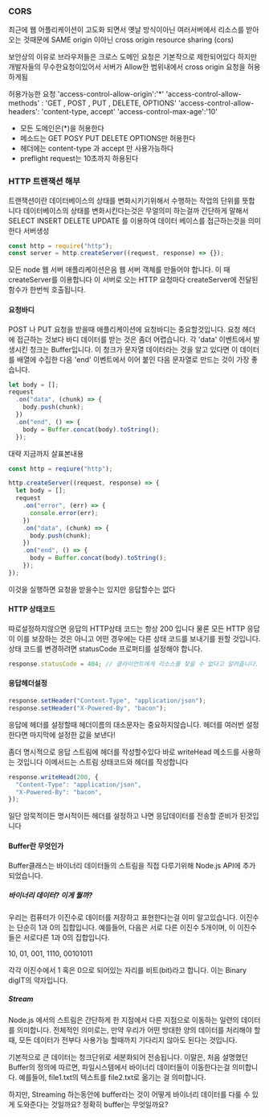 ### CORS

최근에 웹 어플리케이션이 고도화 되면서 옛날 방식이아닌 여러서버에서 리소스를 받아오는 것때문에 SAME origin 이아닌
cross origin resource sharing (cors)

보안상의 이유로 브라우저들은 크로스 도메인 요청은 기본작으로 제한되어있다 하지만 개발자들의 무수한요청이있어서 서버가 Allow한 범위내에서 cross origin 요청을 허용하게됨

허용가능한 요청
'access-control-allow-origin':'\*'
'access-control-allow-methods' : 'GET , POST , PUT , DELETE, OPTIONS'
'access-control-allow-headers': 'content-type, accept'
'access-control-max-age':'10'

- 모든 도메인은(\*)을 허용한다
- 메소드는 GET POSY PUT DELETE OPTIONS만 허용한다
- 헤더에는 content-type 과 accept 만 사용가능하다
- preflight request는 10초까지 하용된다

### HTTP 트랜잭션 해부

트랜잭션이란 데이터베이스의 상태를 변화시키기위해서 수행하는 작업의 단위를 뜻합니다
데이터베이스의 상태를 변화시킨다는것은 무얼의미 하는걸까
간단하게 말해서
SELECT
INSERT
DELETE
UPDATE
를 이용하여 데이터 베이스를 접근하는것을 의미한다
서버생성

```js
const http = require("http");
const server = http.createServer((request, response) => {});
```

모든 node 웹 서버 애플리케이션은음
웹 서버 객체를 만들어야 합니다. 이 때 createServer를 이용합니다
이 서버로 오는 HTTP 요청마다 createServer에 전달된 함수가 한번씩 호출됩니다.

#### 요청바디

POST 나 PUT 요청을 받을때 애플리케이션에 요청바디는 중요할것입니다. 요청 헤더에 접근하는 것보다 바디 데이터를 받는 것은 좀더 어렵습니다.
각 'data' 이벤트에서 발생시킨 청크는 Buffer입니다. 이 청크가 문자열 데이터라는 것을 알고 있다면 이 데이터를 배열에 수집한 다음 'end' 이벤트에서 이어 붙인 다음 문자열로 만드는 것이 가장 좋습니다.

```js
let body = [];
request
  .on("data", (chunk) => {
    body.push(chunk);
  })
  .on("end", () => {
    body = Buffer.concat(body).toString();
  });
```

대략 지금까지 살표본내용

```js
const http = reqiure("http");

http.createServer((request, response) => {
  let body = [];
  request
    .on("error", (err) => {
      console.error(err);
    })
    .on("data", (chunk) => {
      body.push(chunk);
    })
    .on("end", () => {
      body = Buffer.concat(body).toString();
    });
});
```

이것을 실행하면 요청을 받을수는 있지만 응답할수는 없다

#### HTTP 상태코드

따로설정하지않으면 응답의 HTTP상태 코드는 항상 200 입니다
물론 모든 HTTP 응답이 이를 보장하는 것은 아니고 어떤 경우에는 다른 상태 코드를 보내기를 원할 것입니다. 상태 코드를 변경하려면 statusCode 프로퍼티를 설정해야 합니다.

```js
response.statusCode = 404; // 클라이언트에게 리소스를 찾을 수 없다고 알려줍니다.
```

#### 응답헤더설정

```js
response.setHeader("Content-Type", "application/json");
response.setHeader("X-Powered-By", "bacon");
```

응답에 헤더를 설정할때 헤더이름의 대소문자는 중요하지않습니다. 헤더를 여러번 설정한다면 마지막에 설정한 값을 보낸다!

좀더 명시적으로 응답 스트림에 헤더를 작성할수있다 바로 writeHead 메소드를 사용하는 것입니다 이메서드는 스트림 상태코드와 헤더를 작성합니다

```js
response.writeHead(200, {
  "Content-Type": "application/json",
  "X-Powered-By": "bacon",
});
```

일단 암묵적이든 명시적이든 헤더를 설정하고 나면 응답데이터를 전송할 준비가 된것입니다

#### Buffer란 무엇인가

Buffer클래스는 바이너리 데이터들의 스트림을 직접 다루기위해 Node.js API에 추가 되었습니다.

##### 바이너리 데이터? 이게 뭘까?

우리는 컴퓨터가 이진수로 데이터를 저장하고 표현한다는걸 이미 알고있습니다. 이진수는 단순히 1과 0의 집합입니다. 예를들어, 다음은 서로 다른 이진수 5개이며, 이 이진수들은 서로다른 1과 0의 집합입니다.

10, 01, 001, 1110, 00101011

각각 이진수에서 1 혹은 0으로 되어있는 자리를 비트(bit)라고 합니다. 이는 Binary digIT의 약자입니다.

##### Stream

Node.js 에서의 스트림은 간단하게 한 지점에서 다른 지점으로 이동하는 일련의 데이터를 의미합니다. 전체적인 의미로는, 만약 우리가 어떤 방대한 양의 데이터를 처리해야 할때, 모든 데이터가 전부다 사용가능 할때까지 기다리지 않아도 된다는 것입니다.

기본적으로 큰 데이터는 청크단위로 세분화되어 전송됩니다. 이말은, 처음 설명했던 Buffer의 정의에 따르면, 파일시스템에서 바이너리 데이터들이 이동한다는걸 의미합니다. 예를들어, file1.txt의 텍스트를 file2.txt로 옮기는 걸 의미합니다.

하지만, Streaming 하는동안에 buffer라는 것이 어떻게 바이너리 데이터를 다룰 수 있게 도와준다는 것일까요? 정확히 buffer는 무엇일까요?
